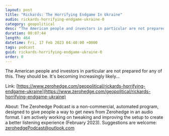 ```yaml
---
layout: post
title: "Rickards: The Horrifying Endgame In Ukraine"
audio: rickards-horrifying-endgame-ukraine-0
category: geopolitical
desc: "The American people and investors in particular are not prepared for any of this. They should be. It's becoming increasingly likely..."
duration: 00:07:44
length: 464
datetime: Fri, 17 Feb 2023 04:40:00 +0000
tags: podcast
guid: rickards-horrifying-endgame-ukraine-0
order: 0
---
```

The American people and investors in particular are not prepared for any of this. They should be. It's becoming increasingly likely...

Link: [https://www.zerohedge.com/geopolitical/rickards-horrifying-endgame-ukraine](https://www.zerohedge.com/geopolitical/rickards-horrifying-endgame-ukraine)

About: The Zerohedge Podcast is a non-commercial, automated program, designed to give people a way to get news from Zerohedge in an audio format.  I am actively working on tweaking and improving the setup to create a better listening experience (February 2023).  Suggestions are welcome: [zerohedgePodcast@outlook.com](mailto:zerohedgePodcast@outlook.com)